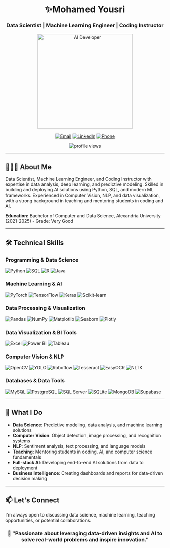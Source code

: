 <div align="center">

# ✨Mohamed Yousri
### Data Scientist | Machine Learning Engineer | Coding Instructor

<img src="https://github.com/user-attachments/assets/e49f121d-1108-4cd2-9790-e872a13e6d58" alt="AI Developer" width="300" />

[![Email](https://img.shields.io/badge/Email-mohamed.yousri1567%40gmail.com-red?style=flat&logo=gmail)](mailto:mohamed.yousri1567@gmail.com)
[![LinkedIn](https://img.shields.io/badge/LinkedIn-Mohamed%20Yousri-blue?style=flat&logo=linkedin)](https://www.linkedin.com/in/mohamed--yousri/)
[![Phone](https://img.shields.io/badge/Phone-%2B201099964466-green?style=flat&logo=whatsapp)](tel:+201099964466)

<p align="center">
  <img src="https://komarev.com/ghpvc/?username=MohamedYousri7&label=👾%20PROFILE%20VIEWS&color=E0234E&style=for-the-badge" alt="profile views"/>
</p>

</div>

---

## 💫👨‍💻 About Me

Data Scientist, Machine Learning Engineer, and Coding Instructor with expertise in data analysis, deep learning, and predictive modeling. Skilled in building and deploying AI solutions using Python, SQL, and modern ML frameworks. Experienced in Computer Vision, NLP, and data visualization, with a strong background in teaching and mentoring students in coding and AI.

**Education:** Bachelor of Computer and Data Science, Alexandria University (2021-2025) - Grade: Very Good

---

## 🛠️ Technical Skills

### **Programming & Data Science**
![Python](https://img.shields.io/badge/Python-3776AB?style=flat&logo=python&logoColor=white)
![SQL](https://img.shields.io/badge/SQL-4479A1?style=flat&logo=postgresql&logoColor=white)
![R](https://img.shields.io/badge/R-276DC3?style=flat&logo=r&logoColor=white)
![Java](https://img.shields.io/badge/Java-ED8B00?style=flat&logo=java&logoColor=white)

### **Machine Learning & AI**
![PyTorch](https://img.shields.io/badge/PyTorch-EE4C2C?style=flat&logo=pytorch&logoColor=white)
![TensorFlow](https://img.shields.io/badge/TensorFlow-FF6F00?style=flat&logo=tensorflow&logoColor=white)
![Keras](https://img.shields.io/badge/Keras-D00000?style=flat&logo=keras&logoColor=white)
![Scikit-learn](https://img.shields.io/badge/scikit--learn-F7931E?style=flat&logo=scikit-learn&logoColor=white)

### **Data Processing & Visualization**
![Pandas](https://img.shields.io/badge/Pandas-150458?style=flat&logo=pandas&logoColor=white)
![NumPy](https://img.shields.io/badge/NumPy-013243?style=flat&logo=numpy&logoColor=white)
![Matplotlib](https://img.shields.io/badge/Matplotlib-11557c?style=flat&logo=python&logoColor=white)
![Seaborn](https://img.shields.io/badge/Seaborn-3776AB?style=flat&logo=python&logoColor=white)
![Plotly](https://img.shields.io/badge/Plotly-3F4F75?style=flat&logo=plotly&logoColor=white)

### **Data Visualization & BI Tools**
![Excel](https://img.shields.io/badge/Excel-217346?style=flat&logo=microsoftexcel&logoColor=white)
![Power BI](https://img.shields.io/badge/Power_BI-F2C811?style=flat&logo=powerbi&logoColor=black)
![Tableau](https://img.shields.io/badge/Tableau-E97627?style=flat&logo=tableau&logoColor=white)

### **Computer Vision & NLP**
![OpenCV](https://img.shields.io/badge/OpenCV-5C3EE8?style=flat&logo=opencv&logoColor=white)
![YOLO](https://img.shields.io/badge/YOLO-00FFFF?style=flat&logo=ultrasignup&logoColor=black)
![Roboflow](https://img.shields.io/badge/Roboflow-FF6B6B?style=flat&logo=roboflow&logoColor=white)
![Tesseract](https://img.shields.io/badge/Tesseract-000000?style=flat&logo=tesseract&logoColor=white)
![EasyOCR](https://img.shields.io/badge/EasyOCR-3776AB?style=flat&logo=python&logoColor=white)
![NLTK](https://img.shields.io/badge/NLTK-3776AB?style=flat&logo=python&logoColor=white)

### **Databases & Data Tools**
![MySQL](https://img.shields.io/badge/MySQL-4479A1?style=flat&logo=mysql&logoColor=white)
![PostgreSQL](https://img.shields.io/badge/PostgreSQL-336791?style=flat&logo=postgresql&logoColor=white)
![SQL Server](https://img.shields.io/badge/SQL_Server-CC2927?style=flat&logo=microsoftsqlserver&logoColor=white)
![SQLite](https://img.shields.io/badge/SQLite-003B57?style=flat&logo=sqlite&logoColor=white)
![MongoDB](https://img.shields.io/badge/MongoDB-47A248?style=flat&logo=mongodb&logoColor=white)
![Supabase](https://img.shields.io/badge/Supabase-3ECF8E?style=flat&logo=supabase&logoColor=white)

---

## 🎯 What I Do

- **Data Science**: Predictive modeling, data analysis, and machine learning solutions
- **Computer Vision**: Object detection, image processing, and recognition systems
- **NLP**: Sentiment analysis, text processing, and language models
- **Teaching**: Mentoring students in coding, AI, and computer science fundamentals
- **Full-stack AI**: Developing end-to-end AI solutions from data to deployment
- **Business Intelligence**: Creating dashboards and reports for data-driven decision making

---

## 📫 Let's Connect

I'm always open to discussing data science, machine learning, teaching opportunities, or potential collaborations.

<div align="center">

### 🌟 "Passionate about leveraging data-driven insights and AI to solve real-world problems and inspire innovation."

</div>
